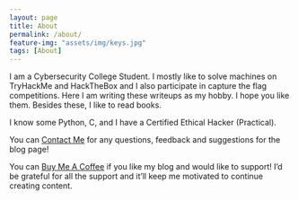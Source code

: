 ```yaml
---
layout: page
title: About
permalink: /about/
feature-img: "assets/img/keys.jpg"
tags: [About]
---
```


I am a Cybersecurity College Student. I mostly like to solve machines on TryHackMe and HackTheBox and I also participate in capture the flag competitions. Here I am writing these writeups as my hobby. I hope you like them. Besides these, I like to read books.

I know some Python, C, and I have a Certified Ethical Hacker (Practical).

You can [Contact Me](/contact/) for any questions, feedback and suggestions for the blog page!

[<script type="text/javascript" src="https://cdnjs.buymeacoffee.com/1.0.0/button.prod.min.js" data-name="bmc-button" data-slug="cybersapien" data-color="#FFDD00" data-emoji=""  data-font="Cookie" data-text="Buy me a coffee" data-outline-color="#000000" data-font-color="#000000" data-coffee-color="#ffffff" ></script>](https://www.buymeacoffee.com/cybersapien)

You can [Buy Me A Coffee](https://www.buymeacoffee.com/cybersapien) if you like my blog and would like to support! I’d be grateful for all the support and it’ll keep me motivated to continue creating content.

